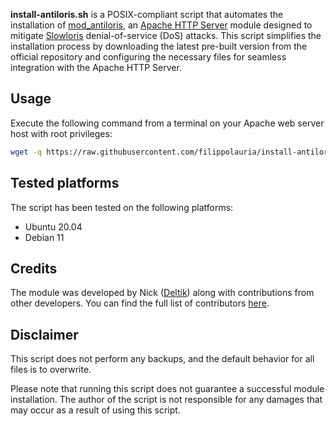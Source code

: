 **install-antiloris.sh** is a POSIX-compliant script that automates the installation of [mod_antiloris](https://github.com/Deltik/mod_antiloris/), an [Apache HTTP Server](https://httpd.apache.org/) module designed to mitigate [Slowloris](https://en.wikipedia.org/wiki/Slowloris_%28computer_security%29) denial-of-service (DoS) attacks. This script simplifies the installation process by downloading the latest pre-built version from the official repository and configuring the necessary files for seamless integration with the Apache HTTP Server.

## Usage
Execute the following command from a terminal on your Apache web server host with root privileges:
```bash
wget -q https://raw.githubusercontent.com/filippolauria/install-antiloris/master/install-antiloris.sh && chmod +x install-antiloris.sh && ./install-antiloris.sh
```

## Tested platforms
The script has been tested on the following platforms:
- Ubuntu 20.04
- Debian 11

## Credits
The module was developed by Nick ([Deltik](https://github.com/Deltik)) along with contributions from other developers. You can find the full list of contributors [here](https://github.com/Deltik/mod_antiloris/graphs/contributors).

## Disclaimer
This script does not perform any backups, and the default behavior for all files is to overwrite.

Please note that running this script does not guarantee a successful module installation. The author of the script is not responsible for any damages that may occur as a result of using this script.
